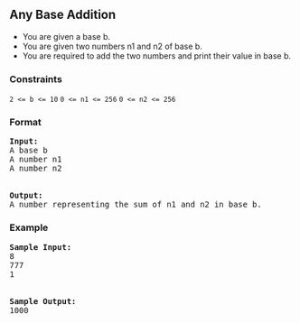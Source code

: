 <h2>Any Base Addition</h1>

<div>
  <ul>
    <li>You are given a base b.</li>
    <li>You are given two numbers n1 and n2 of base b.</li>
    <li>You are required to add the two numbers and print their value in base b.</li>
  </ul>
</div>

<h3>Constraints</h3>
<code>2 <= b <= 10</code>
<code>0 <= n1 <= 256</code>
<code>0 <= n2 <= 256</code>

<h3>Format</h3>
<pre>
<strong>Input:</strong>
A base b
A number n1
A number n2
<br>
<strong>Output:</strong>
A number representing the sum of n1 and n2 in base b.
</pre>

<h3>Example</h3>
<pre>
<strong>Sample Input:</strong>
8
777
1
<br>
<strong>Sample Output:</strong>
1000
</pre>
